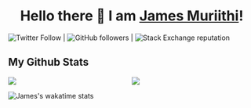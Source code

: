 <h1 align="center">
Hello there 👋 I am <a href="https://james-muriithi.firebaseapp.com/">James Muriithi</a>!
</h1>

![Twitter Follow](https://img.shields.io/twitter/follow/jam_es_muriithi?style=social) | ![GitHub followers](https://img.shields.io/github/followers/james-muriithi?style=social) | ![Stack Exchange reputation](https://img.shields.io/stackexchange/stackoverflow/r/7818605)

## My Github Stats

<div style="display: flex;">
    <div style="width: 50%;">
        <img src="https://github-readme-streak-stats.herokuapp.com?user=james-muriithi&theme=gotham" />
    </div>
    <div style="width: 50%;">
        <img src="https://github-readme-stats.vercel.app/api?username=james-muriithi&theme=gotham&custom_title=James%20github%20stats" />
    </div>
</div>

![James's wakatime stats](https://github-readme-stats.vercel.app/api/wakatime?username=james_muriithi&theme=gotham&layout=compact)